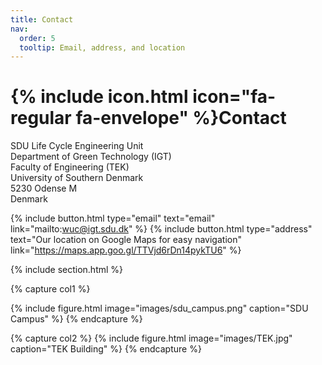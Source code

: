 ```yaml
---
title: Contact
nav:
  order: 5
  tooltip: Email, address, and location
---
```


# {% include icon.html icon="fa-regular fa-envelope" %}Contact

SDU Life Cycle Engineering Unit<br>
Department of Green Technology (IGT)<br>
Faculty of Engineering (TEK)<br>
University of Southern Denmark<br>
5230 Odense M<br>
Denmark

{%
  include button.html
  type="email"
  text="email"
  link="mailto:wuc@igt.sdu.dk"
%}
{%
  include button.html
  type="address"
  text="Our location on Google Maps for easy navigation"
  link="https://maps.app.goo.gl/TTVjd6rDn14pykTU6"
%}

{% include section.html %}

{% capture col1 %}

{%
  include figure.html
  image="images/sdu_campus.png"
  caption="SDU Campus"
%}
{% endcapture %}

{% capture col2 %}
{%
  include figure.html
  image="images/TEK.jpg"
  caption="TEK Building"
%}
{% endcapture %}
